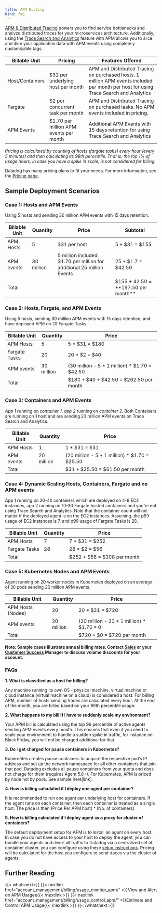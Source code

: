 ```yaml
---
title: APM Billing
kind: faq
---
```


[APM & Distributed Tracing][1] powers you to find service bottlenecks and analyze distributed traces for your microservices architecture. Additionally, using the [Trace Search and Analytics][2] feature with APM allows you to slice and dice your application data with APM events using completely customizable tags.

| Billable Unit | Pricing | Features Offered |
| -----------------------|---------------|-------------------------------------------|
| Host/Containers  | $31 per underlying host per month | APM and Distributed Tracing on purchased hosts. 1 million APM events included per month per host for using Trace Search and Analytics |
| Fargate | $2 per concurrent task per month | APM and Distributed Tracing on purchased tasks. No APM events included in pricing. |
| APM Events | $1.70 per million APM events per month | Additional APM Events with 15 days retention for using Trace Search and Analytics|

*Pricing is calculated by counting of hosts (fargate tasks) every hour (every 5 minutes) and then calculating its 99th percentile. That is, the top 1% of usage hours, in case you have a spike in scale, is not considered for billing.* 

Datadog has many pricing plans to fit your needs. For more information, see the [Pricing page][4].


## Sample Deployment Scenarios

### Case 1: Hosts and APM Events

Using 5 hosts and sending 30 million APM events with 15 days retention.

| Billable Unit | Quantity | Price | Subtotal |
| --------|-----------|------|----------|
| APM Hosts | 5 | $31 per host | 5 * $31 = $155 |
| APM events | 30 million | 5 million included. $1.70 per million for additional 25 million Events | 25 * $1.7 = $42.50
| Total |  |  |  $155 + $42.50 = **$197.50 per month** |


### Case 2: Hosts, Fargate, and APM Events

Using 5 hosts, sending 30 million APM events with 15 days retention, and have deployed APM on 20 Fargate Tasks.

| Billable Unit | Quantity | Price |
| --------|-----------|------|
| APM Hosts | 5 | 5 * $31 = $180 |
| Fargate Tasks | 20 | 20 * $2 = $40 |
| APM events | 30 million | (30 million - 5 * 1 million) * $1.70 =  $42.50 |
| Total |   |    $180 + $40 + $42.50 = $262.50 per month |

### Case 3: Containers and APM Events

*App 1* running on *container 1*, *app 2* running on *container 2*. Both Containers are running on 1 host
and are sending 20 million APM events on Trace Search and Analytics.

| Billable Unit | Quantity | Price |
| --------|-----------|------|
| APM Hosts | 1 | 1 * $31 = $31 |
| APM events | 20 million | (20 million - 5 * 1 million) * $1.70 = $25.50 |
| Total |    |  $31 + $25.50 = $61.50 per month |

### Case 4: Dynamic Scaling Hosts, Containers, Fargate and no APM events

App 1 running on 20-40 containers which are deployed on 4-8 EC2 instances, app 2 running on 10-30 Fargate hosted containers and you're not using Trace Search and Analytics. Note that the container count will not matter if the deployed agent is on the EC2 instances. Assuming, the p99 usage of EC2 instances is 7, and p99 usage of Fargate Tasks is 28. 

| Billable Unit | Quantity | Price |
| --------|-----------|------|
| APM Hosts | 7  | 7 * $31 = $252 |
| Fargate Tasks | 28 | 28 * $2 = $56|
| Total |  |   $252 + $56 = $308 per month  |

### Case 5: Kubernetes Nodes and APM Events

Agent running on 20 worker nodes in Kubernetes deployed on an average of 30 pods sending 20 million APM events.

| Billable Unit | Quantity | Price |
| --------|-----------|------|
| APM Hosts (Nodes) | 20 | 20 * $31 = $720 |
| APM events | 20 million | (20 million - 20 * 1 million) * $1.70 =  0 |
| Total |   |   $720 + $0 = $720 per month |

**Note: Sample cases illustrate annual billing rates. Contact [Sales][5] or your [Customer Success][6] Manager to discuss volume discounts for your account.**


### FAQs
**1. What is classified as a host for billing?**

Any machine running its own OS - physical machine, virtual machine or cloud instance (virtual machine on a cloud) is considered a host. For billing APM, number of hosts sending traces are calculated every hour. At the end of the month, you are billed based on your 99th percentile usage. 

**2. What happens to my bill if I have to suddenly scale my environment?**

Your APM bill is calculated using the top 99 percentile of active agents sending APM events every month. This ensures that even if you need to scale your environment to handle a sudden spike in traffic, for instance on Black Friday, you will not be charged additional for that.

**3. Do I get charged for pause containers in Kubernetes?**

Kubernetes creates pause containers to acquire the respective pod’s IP address and set up the network namespace for all other containers that join that pod. Datadog excludes all pause containers from your quota and does not charge for them (requires Agent 5.8+). For Kubernetes, APM is priced by node not by pods. See sample here[link].

**4. How is billing calculated if I deploy one agent per container?**

It is recommended to run one agent per underlying host for containers. If the agent runs on each container, then each container is treated as a single host. The price is then (Price Per APM host) * (No. of containers)

**5. How is billing calculated if I deploy agent as a proxy for cluster of containers?**

The default deployment setup for APM is to install an agent on every host. In case you do not have access to your host to deploy the agent, you can bundle your agents and divert all traffic to Datadog via a centralized set of container cluster, you can configure using these [setup instructions][7]. Pricing will be calculated for the host you configure to send traces via the cluster of agents.

## Further Reading
  
{{< whatsnext>}}
    {{< nextlink href="account_management/billing/usage_monitor_apm/" >}}View and Alert on APM Usagee{{< /nextlink >}}
    {{< nextlink href="account_management/billing/usage_control_apm/" >}}Estimate and Control APM Usage{{< /nextlink >}}
{{< /whatsnext >}}


[1]: /tracing
[2]: /tracing/trace_search_and_analytics
[3]: /tracing/visualization/#apm-event
[4]: https://www.datadoghq.com/pricing
[5]: mailto:sales@datadoghq.com
[6]: mailto:success@datadoghq.com
[7]: /tracing/send_traces/#containers



